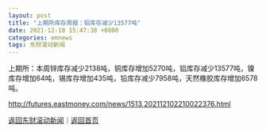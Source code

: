 ```yaml
---
layout: post
title: "上期所库存周报：铝库存减少13577吨"
date: 2021-12-10 15:47:38 +0800
categories: emnews
tags: 东财滚动新闻
---
```


上期所：本周锌库存减少2138吨，铜库存增加5270吨，铝库存减少13577吨，镍库存增加64吨，锡库存增加435吨，铅库存减少7958吨，天然橡胶库存增加6578吨。

<http://futures.eastmoney.com/news/1513,202112102210022376.html>

[返回东财滚动新闻](//finews.withounder.com/emnews/)｜[返回首页](//finews.withounder.com/)